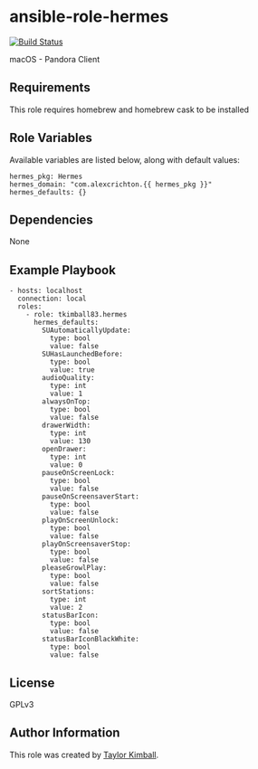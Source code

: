 # ansible-role-hermes

[![Build Status](https://travis-ci.org/tkimball83/ansible-role-hermes.svg?branch=master)](https://travis-ci.org/tkimball83/ansible-role-hermes)

macOS - Pandora Client

## Requirements

This role requires homebrew and homebrew cask to be installed

## Role Variables

Available variables are listed below, along with default values:

    hermes_pkg: Hermes
    hermes_domain: "com.alexcrichton.{{ hermes_pkg }}"
    hermes_defaults: {}

## Dependencies

None

## Example Playbook

    - hosts: localhost
      connection: local
      roles:
        - role: tkimball83.hermes
          hermes_defaults:
            SUAutomaticallyUpdate:
              type: bool
              value: false
            SUHasLaunchedBefore:
              type: bool
              value: true
            audioQuality:
              type: int
              value: 1
            alwaysOnTop:
              type: bool
              value: false
            drawerWidth:
              type: int
              value: 130
            openDrawer:
              type: int
              value: 0
            pauseOnScreenLock:
              type: bool
              value: false
            pauseOnScreensaverStart:
              type: bool
              value: false
            playOnScreenUnlock:
              type: bool
              value: false
            playOnScreensaverStop:
              type: bool
              value: false
            pleaseGrowlPlay:
              type: bool
              value: false
            sortStations:
              type: int
              value: 2
            statusBarIcon:
              type: bool
              value: false
            statusBarIconBlackWhite:
              type: bool
              value: false

## License

GPLv3

## Author Information

This role was created by [Taylor Kimball](http://www.linuxhq.org).
